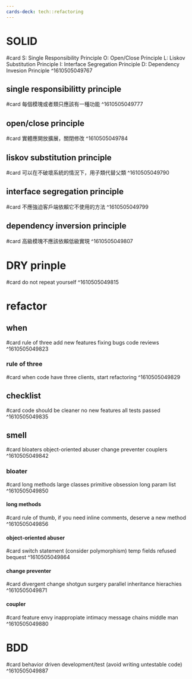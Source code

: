 ```yaml
---
cards-deck: tech::refactoring
---
```


# SOLID
#card 
S: Single Responsibility Principle
O: Open/Close Principle
L: Liskov Substitution Principle
I: Interface Segregation Principle
D: Dependency Invesion Principle
^1610505049767

## single responsibilitty principle
#card 
每個模塊或者類只應該有一種功能
^1610505049777

## open/close principle
#card 
實體應開放擴展，關閉修改
^1610505049784

## liskov substitution principle
#card 
可以在不破壞系統的情況下，用子類代替父類
^1610505049790

## interface segregation principle
#card 
不應強迫客戶端依賴它不使用的方法
^1610505049799

## dependency inversion principle
#card 
高級模塊不應該依賴低級實現
^1610505049807

# DRY prinple
#card 
do not repeat yourself
^1610505049815

# refactor
## when
#card
rule of three
add new features
fixing bugs
code reviews
^1610505049823

### rule of three
#card 
when code have three clients, start refactoring
^1610505049829

## checklist
#card 
code should be cleaner
no new features
all tests passed
^1610505049835

## smell
#card 
bloaters
object-oriented abuser
change preventer
couplers
^1610505049842

### bloater
#card 
long methods
large classes
primitive obsession
long param list
^1610505049850

#### long methods
#card 
rule of thumb, if you need inline comments, deserve a new method
^1610505049856

#### object-oriented abuser
#card 
switch statement (consider polymorphism)
temp fields
refused bequest
^1610505049864

#### change preventer
#card 
divergent change
shotgun surgery
parallel inheritance hierachies
^1610505049871

#### coupler
#card 
feature envy
inappropiate intimacy
message chains
middle man
^1610505049880

# BDD
#card 
behavior driven development/test (avoid writing untestable code)
^1610505049887
